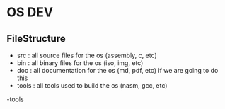 # OS DEV

## FileStructure
- src : all source files for the os (assembly, c, etc)
- bin : all binary files for the os (iso, img, etc)
- doc : all documentation for the os (md, pdf, etc) if we are going to do this
- tools : all tools used to build the os (nasm, gcc, etc)

-tools

